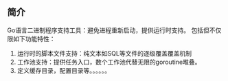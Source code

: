## 简介

Go语言二进制程序支持工具：避免进程重新启动，提供运行时支持。
包括但不仅限如下功能特性：

1. 运行时的脚本文件支持：纯文本如SQL等文件的逐级覆盖覆盖机制
2. 工作池支持：提供任务入口，数个工作池代替无限的goroutine堆叠。
3. 定义缓存目录，配置目录等。。。。。。